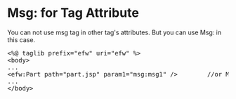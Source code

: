 <H1>Msg: for Tag Attribute</H1>
You can not use msg tag in other tag's attributes. But you can use Msg: in this case.
<pre>
&lt;%@ taglib prefix=&quot;efw&quot; uri=&quot;efw&quot; %&gt;
&lt;body&gt;
...
&lt;efw:Part path="part.jsp" param1="msg:msg1" /&gt;		//or Msg:msg1 , MSG:msg1
...
&lt;/body&gt;
</pre>
